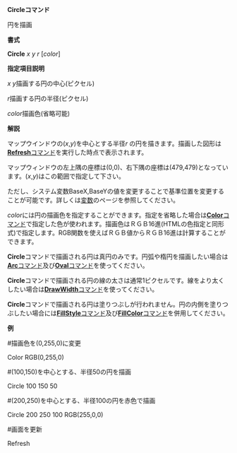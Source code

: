 **Circleコマンド**

円を描画

**書式**

**Circle** *x y r* [*color*]

**指定項目説明**

*x y*描画する円の中心(ピクセル)

*r*描画する円の半径(ピクセル)

*color*描画色(省略可能)

**解説**

マップウインドウの(*x*,*y*)を中心とする半径*r* の円を描きます。描画した図形は[**Refresh**コマンド](Refreshコマンド.md)を実行した時点で表示されます。

マップウィンドウの左上隅の座標は(0,0)、右下隅の座標は(479,479)となっています。(*x*,*y*)はこの範囲で指定して下さい。

ただし、システム変数BaseX,BaseYの値を変更することで基準位置を変更することが可能です。詳しくは[変数](変数.md)のページを参照してください。

*color*には円の描画色を指定することができます。指定を省略した場合は[**Color**コマンド](Colorコマンド.md)で指定した色が使われます。描画色はＲＧＢ16進(HTMLの色指定と同形式)で指定します。RGB関数を使えばＲＧＢ値からＲＧＢ16進は計算することができます。

**Circle**コマンドで描画される円は真円のみです。円弧や楕円を描画したい場合は[**Arc**コマンド](Arcコマンド.md)及び[**Oval**コマンド](Ovalコマンド.md)を使ってください。

**Circle**コマンドで描画される円の線の太さは通常1ピクセルです。線をより太くしたい場合は[**DrawWidth**コマンド](DrawWidthコマンド.md)を使ってください。

**Circle**コマンドで描画される円は塗りつぶしが行われません。円の内側を塗りつぶしたい場合には[**FillStyle**コマンド](FillStyleコマンド.md)及び[**FillColor**コマンド](FillColorコマンド.md)を併用してください。

**例**

#描画色を(0,255,0)に変更

Color RGB(0,255,0)

#(100,150)を中心とする、半径50の円を描画

Circle 100 150 50

#(200,250)を中心とする、半径100の円を赤色で描画

Circle 200 250 100 RGB(255,0,0)

#画面を更新

Refresh
